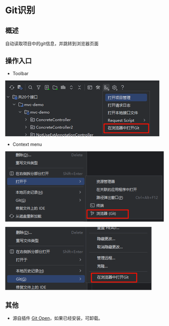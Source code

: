 # Git识别

## 概述

自动读取项目中的git信息，并跳转到浏览器页面

## 操作入口

- Toolbar

![1717504125570.png](images/1717504125570.png)

- Context menu

![img.png](images/1717504351452.png)

![img.png](images/1717504400753.png)

## 其他

- 源自插件 <a href="https://plugins.jetbrains.com/plugin/14940-git-open">Git Open</a>，如果已经安装，可卸载。
